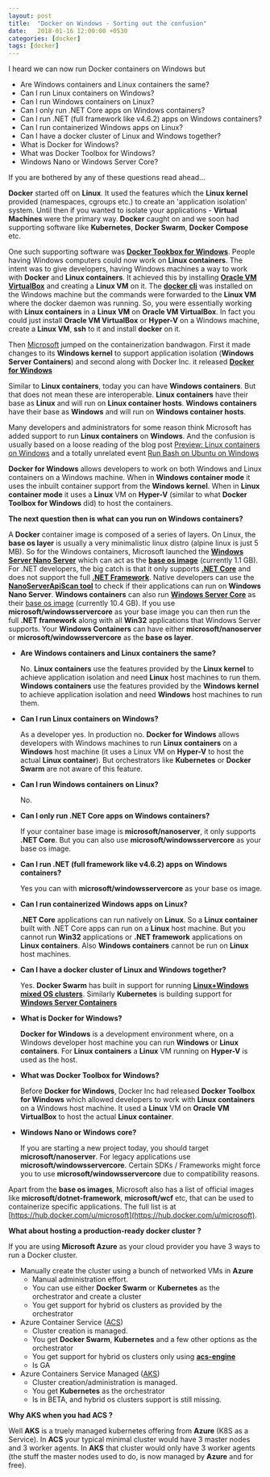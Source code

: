 ```yaml
---
layout: post
title:  "Docker on Windows - Sorting out the confusion"
date:   2018-01-16 12:00:00 +0530
categories: [docker]
tags: [docker]
---
```


I heard we can now run Docker containers on Windows but 

- Are Windows containers and Linux containers the same?
- Can I run Linux containers on Windows?
- Can I run Windows containers on Linux?
- Can I only run .NET Core apps on Windows containers?
- Can I run .NET (full framework like v4.6.2) apps on Windows containers?
- Can I run containerized Windows apps on Linux?
- Can I have a docker cluster of Linux and Windows together?
- What is Docker for Windows?
- What was Docker Toolbox for Windows?
- Windows Nano or Windows Server Core?

If you are bothered by any of these questions read ahead...

**Docker** started off on **Linux**. It used the features which the **Linux kernel** provided (namespaces, cgroups etc.) to create an 'application isolation' system. Until then if you wanted to isolate your applications - **Virtual Machines** were the primary way. **Docker** caught on and we soon had supporting software like **Kubernetes**, **Docker Swarm**, **Docker Compose** etc.

One such supporting software was [**Docker Tookbox for Windows**](https://docs.docker.com/toolbox/toolbox_install_windows/). People having Windows computers could now work on **Linux containers**. The intent was to give developers, having Windows machines a way to work with **Docker** and **Linux containers**. It achieved this by installing [**Oracle VM VirtualBox**](https://www.virtualbox.org/) and creating a **Linux VM** on it. The [**docker cli**](https://docs.docker.com/engine/reference/commandline/cli/) was installed on the Windows machine but the commands were forwarded to the **Linux VM** where the docker daemon was running. So, you were essentially working with **Linux containers** in a **Linux VM** on **Oracle VM VirtualBox**. In fact you could just install **Oracle VM VirtualBox** or **Hyper-V** on a Windows machine, create a **Linux VM**, **ssh** to it and install **docker** on it.

Then [Microsoft](https://www.docker.com/microsoft) jumped on the containerization bandwagon. First it made changes to its **Windows kernel** to support application isolation (**Windows Server Containers**) and second along with Docker Inc. it released [**Docker for Windows**](https://docs.docker.com/docker-for-windows/)

Similar to **Linux containers**, today you can have **Windows containers**. But that does not mean these are interoperable. **Linux containers** have their base as **Linux** and will run on **Linux container hosts**. **Windows containers** have their base as **Windows** and will run on **Windows container hosts**.

Many developers and administrators for some reason think Microsoft has added support to run **Linux containers** on **Windows**. And the confusion is usually based on a loose reading of the blog post [Preview: Linux containers on Windows](https://blog.docker.com/2017/09/preview-linux-containers-on-windows/) and a totally unrelated event [Run Bash on Ubuntu on Windows](https://blogs.windows.com/buildingapps/2016/03/30/run-bash-on-ubuntu-on-windows/)

**Docker for Windows** allows developers to work on both Windows and Linux containers on a Windows machine. When in **Windows container mode** it uses the inbuilt container support from the **Windows kernel**. When in **Linux container mode** it uses a **Linux** VM on **Hyper-V** (similar to what **Docker Toolbox for Windows** did) to host the containers.

**The next question then is what can you run on Windows containers?**

A **Docker** container image is composed of a series of layers. On Linux, the **base os layer** is usually a very minimalistic linux distro (alpine linux is just 5 MB). So for the Windows containers, Microsoft launched the [**Windows Server Nano Server**](https://docs.microsoft.com/en-us/windows-server/get-started/getting-started-with-nano-server) which can act as the [**base os image**](https://hub.docker.com/r/microsoft/nanoserver/) (currently 1.1 GB). For .NET developers, the big catch is that it only supports [**.NET Core**](https://docs.microsoft.com/en-us/dotnet/core/) and does not support the full [**.NET Framework**](https://docs.microsoft.com/en-us/dotnet/standard/choosing-core-framework-server). Native developers can use the [**NanoServerApiScan tool**](https://blogs.technet.microsoft.com/nanoserver/2016/04/27/nanoserverapiscan-exe-updated-for-tp5/) to check if their applications can run on **Windows Nano Server**.
**Windows containers** can also run [**Windows Server Core**](https://msdn.microsoft.com/en-us/library/ee391626(v=vs.85).aspx) as their [base os image](https://hub.docker.com/r/microsoft/windowsservercore/) (currently 10.4 GB). If you use **microsoft/windowsservercore** as your base image you can then run the full **.NET framework** along with all **Win32** applications that Windows Server supports. Your **Windows Containers** can have either **microsoft/nanoserver**  or **microsoft/windowsservercore** as the **base os layer**. 

- **Are Windows containers and Linux containers the same?**

    No. **Linux containers** use the features provided by the **Linux kernel** to achieve application isolation and need **Linux** host machines to run them. **Windows containers** use the features provided by the **Windows kernel** to achieve application isolation and need **Windows** host machines to run them. 
- **Can I run Linux containers on Windows?**

    As a developer yes. In production no. **Docker for Windows** allows developers with Windows machines to run **Linux containers** on a **Windows** host machine (it uses a Linux VM on **Hyper-V** to host the actual **Linux container**). But orchestrators like **Kubernetes** or **Docker Swarm** are not aware of this feature.
- **Can I run Windows containers on Linux?**

    No.
- **Can I only run .NET Core apps on Windows containers?**

    If your container base image is **microsoft/nanoserver**, it only supports **.NET Core**. But you can also use **microsoft/windowsservercore** as your base os image.
- **Can I run .NET (full framework like v4.6.2) apps on Windows containers?**

    Yes you can with **microsoft/windowsservercore** as your base os image.
- **Can I run containerized Windows apps on Linux?**

    **.NET Core** applications can run natively on **Linux**. So a **Linux container** built with .NET Core apps can run on a **Linux** host machine. But you cannot run **Win32** applications or **.NET framework** applications on **Linux containers**. Also **Windows containers** cannot be run on **Linux** host machines. 
- **Can I have a docker cluster of Linux and Windows together?**

    Yes. **Docker Swarm** has built in support for running [**Linux+Windows mixed OS clusters**](https://docs.microsoft.com/en-us/virtualization/windowscontainers/manage-containers/swarm-mode). Similarly **Kubernetes** is building support for [**Windows Server Containers**](https://kubernetes.io/docs/getting-started-guides/windows/)
- **What is Docker for Windows?**

    **Docker for Windows** is a development environment where, on a Windows developer host machine you can run **Windows** or **Linux containers**. For **Linux containers** a **Linux** VM running on **Hyper-V** is used as the host.
- **What was Docker Toolbox for Windows?**

    Before **Docker for Windows**, Docker Inc had released **Docker Toolbox for Windows** which allowed developers to work with **Linux containers** on a Windows host machine. It used a **Linux** VM on **Oracle VM VirtualBox** to host the actual **Linux container**.
- **Windows Nano or Windows core?**

    If you are starting a new project today, you should target **microsoft/nanoserver**. For legacy applications use **microsoft/windowsservercore**. Certain SDKs / Frameworks might force you to use **microsoft/windowsservercore** due to compatibility reasons.

Apart from the **base os images**, Microsoft also has a list of official images like **microsoft/dotnet-framework**, **microsoft/wcf** etc, that can be used to containerize specific applications. The full list is at [https://hub.docker.com/u/microsoft](https://hub.docker.com/u/microsoft).

**What about hosting a production-ready docker cluster ?**

If you are using **Microsoft Azure** as your cloud provider you have 3 ways to run a Docker cluster.
- Manually create the cluster using a bunch of networked VMs in **Azure**
    - Manual administration effort.
    - You can use either **Docker Swarm** or **Kubernetes** as the orchestrator and create a cluster
    - You get support for hybrid os clusters as provided by the orchestrator
- Azure Container Service ([ACS](https://docs.microsoft.com/en-us/azure/container-service/kubernetes/container-service-intro-kubernetes))
    - Cluster creation is managed.
    - You get **Docker Swarm**, **Kubernetes** and a few other options as the orchestrator
    - You get support for hybrid os clusters only using [**acs-engine**](https://github.com/Azure/acs-engine/blob/master/examples/windows/kubernetes-hybrid.json)
    - Is GA
- Azure Containers Service Managed ([AKS](https://azure.microsoft.com/en-in/services/container-service/))
    - Cluster creation/administration is managed.
    - You get **Kubernetes** as the orchestrator
    - Is in BETA, and hybrid os clusters support is still missing.

**Why AKS when you had ACS ?** 

Well **AKS** is a truely managed kubernetes offering from **Azure** (K8S as a Service). In **ACS** your typical minimal cluster would have 3 master nodes and 3 worker agents. In **AKS** that cluster would only have 3 worker agents (the stuff the master nodes used to do, is now managed by **Azure** and for free).